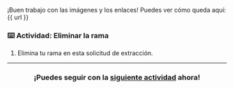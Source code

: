 ¡Buen trabajo con las imágenes y los enlaces! Puedes ver cómo queda aquí: {{ url }}

### :keyboard: Actividad: Eliminar la rama

1. Elimina tu rama en esta solicitud de extracción.

<hr>
<h3 align="center">¡Puedes seguir con la <a href="{{ prUrl }}">siguiente actividad</a> ahora!</h3>
